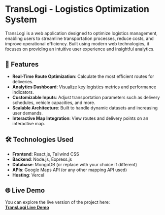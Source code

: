 # TransLogi - Logistics Optimization System

TransLogi is a web application designed to optimize logistics management, enabling users to streamline transportation processes, reduce costs, and improve operational efficiency. Built using modern web technologies, it focuses on providing an intuitive user experience and insightful analytics.

## 🚀 Features

- **Real-Time Route Optimization**: Calculate the most efficient routes for deliveries.
- **Analytics Dashboard**: Visualize key logistics metrics and performance indicators.
- **Customizable Inputs**: Adjust transportation parameters such as delivery schedules, vehicle capacities, and more.
- **Scalable Architecture**: Built to handle dynamic datasets and increasing user demands.
- **Interactive Map Integration**: View routes and delivery points on an interactive map.

## 🛠️ Technologies Used

- **Frontend**: React.js, Tailwind CSS
- **Backend**: Node.js, Express.js
- **Database**: MongoDB (or replace with your choice if different)
- **APIs**: Google Maps API (or any other mapping API used)
- **Hosting**: Vercel

## 🌐 Live Demo

You can explore the live version of the project here:  
**[TransLogi Live Demo](https://translogi-ansh-project.vercel.app/)**


